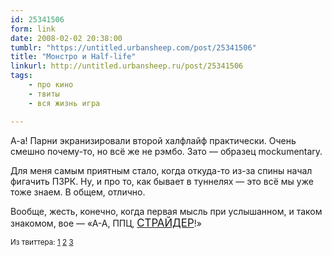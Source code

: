 ```yaml
---
id: 25341506
form: link
date: 2008-02-02 20:38:00
tumblr: "https://untitled.urbansheep.com/post/25341506"
title: "Монстро и Half-life"
linkurl: http://untitled.urbansheep.ru/post/25341506
tags:
    - про кино
    - твиты
    - вся жизнь игра

---
```

<p>А-а! Парни экранизировали второй халфлайф практически. Очень смешно почему-то, но всё же не рэмбо. Зато — образец mockumentary.</p>

<p>Для меня самым приятным стало, когда откуда-то из-за спины начал фигачить ПЗРК. Ну, и про то, как бывает в туннелях — это всё мы уже тоже знаем. В общем, отлично.</p>

<p>Вообще, жесть, конечно, когда первая мысль при услышанном, и таком знакомом, вое — «А-А, ППЦ, <big><a href="http://youtube.com/watch?v=p6WyEPgxO8o">СТРАЙДЕР</a></big>!»</p>

<p><small>Из твиттера: <a href="http://twitter.com/urbansheep/statuses/670548352">1</a> <a href="http://twitter.com/urbansheep/statuses/670556752">2</a> <a href="http://twitter.com/urbansheep/statuses/670606992">3</a></small></p>
